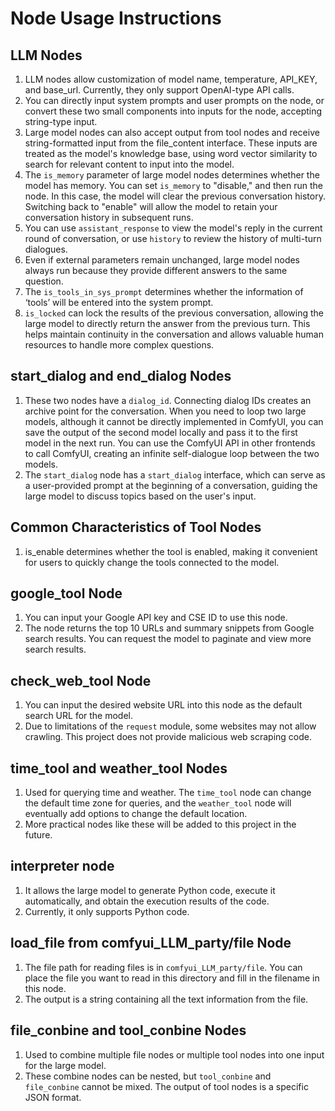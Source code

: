 # **Node Usage Instructions**

## LLM Nodes
1. LLM nodes allow customization of model name, temperature, API_KEY, and base_url. Currently, they only support OpenAI-type API calls.
2. You can directly input system prompts and user prompts on the node, or convert these two small components into inputs for the node, accepting string-type input.
3. Large model nodes can also accept output from tool nodes and receive string-formatted input from the file_content interface. These inputs are treated as the model's knowledge base, using word vector similarity to search for relevant content to input into the model.
4. The `is_memory` parameter of large model nodes determines whether the model has memory. You can set `is_memory` to "disable," and then run the node. In this case, the model will clear the previous conversation history. Switching back to "enable" will allow the model to retain your conversation history in subsequent runs.
5. You can use `assistant_response` to view the model's reply in the current round of conversation, or use `history` to review the history of multi-turn dialogues.
6. Even if external parameters remain unchanged, large model nodes always run because they provide different answers to the same question.
7. The `is_tools_in_sys_prompt` determines whether the information of ‘tools’ will be entered into the system prompt.
8. `is_locked` can lock the results of the previous conversation, allowing the large model to directly return the answer from the previous turn. This helps maintain continuity in the conversation and allows valuable human resources to handle more complex questions.

## start_dialog and end_dialog Nodes
1. These two nodes have a `dialog_id`. Connecting dialog IDs creates an archive point for the conversation. When you need to loop two large models, although it cannot be directly implemented in ComfyUI, you can save the output of the second model locally and pass it to the first model in the next run. You can use the ComfyUI API in other frontends to call ComfyUI, creating an infinite self-dialogue loop between the two models.
2. The `start_dialog` node has a `start_dialog` interface, which can serve as a user-provided prompt at the beginning of a conversation, guiding the large model to discuss topics based on the user's input.

## Common Characteristics of Tool Nodes
1. is_enable determines whether the tool is enabled, making it convenient for users to quickly change the tools connected to the model.

## google_tool Node
1. You can input your Google API key and CSE ID to use this node.
2. The node returns the top 10 URLs and summary snippets from Google search results. You can request the model to paginate and view more search results.

## check_web_tool Node
1. You can input the desired website URL into this node as the default search URL for the model.
2. Due to limitations of the `request` module, some websites may not allow crawling. This project does not provide malicious web scraping code.

## time_tool and weather_tool Nodes
1. Used for querying time and weather. The `time_tool` node can change the default time zone for queries, and the `weather_tool` node will eventually add options to change the default location.
2. More practical nodes like these will be added to this project in the future.

## interpreter node
1. It allows the large model to generate Python code, execute it automatically, and obtain the execution results of the code.
2. Currently, it only supports Python code.

## load_file from comfyui_LLM_party/file Node
1. The file path for reading files is in `comfyui_LLM_party/file`. You can place the file you want to read in this directory and fill in the filename in this node.
2. The output is a string containing all the text information from the file.

## file_conbine and tool_conbine Nodes
1. Used to combine multiple file nodes or multiple tool nodes into one input for the large model.
2. These combine nodes can be nested, but `tool_conbine` and `file_conbine` cannot be mixed. The output of tool nodes is a specific JSON format.
